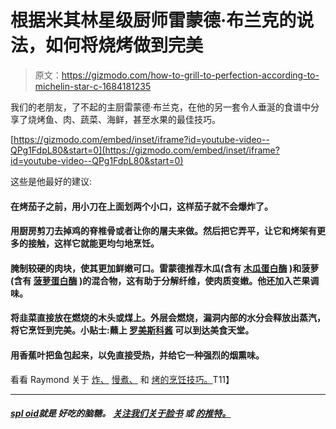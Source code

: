 # 根据米其林星级厨师雷蒙德·布兰克的说法，如何将烧烤做到完美

> 原文：<https://gizmodo.com/how-to-grill-to-perfection-according-to-michelin-star-c-1684181235>

我们的老朋友，了不起的主厨雷蒙德·布兰克，在他的另一套令人垂涎的食谱中分享了烧烤鱼、肉、蔬菜、海鲜，甚至水果的最佳技巧。

 [https://gizmodo.com/embed/inset/iframe?id=youtube-video--QPg1FdpL80&start=0](https://gizmodo.com/embed/inset/iframe?id=youtube-video--QPg1FdpL80&start=0) 

这些是他最好的建议:

#### 在烤茄子之前，用小刀在上面划两个小口，这样茄子就不会爆炸了。



#### 用厨房剪刀去掉鸡的脊椎骨或者让你的屠夫来做。然后把它弄平，让它和烤架有更多的接触，这样它就能更均匀地烹饪。

#### 腌制较硬的肉块，使其更加鲜嫩可口。雷蒙德推荐木瓜(含有 [木瓜蛋白酶](http://en.wikipedia.org/wiki/Papain) )和菠萝(含有 [菠萝蛋白酶](http://gizmodo.com/Bromelain) )的混合物，这有助于分解纤维，使肉质变嫩。他还加入芒果调味。

#### 将韭菜直接放在燃烧的木头或煤上。外层会燃烧，漏洞内部的水分会释放出蒸汽，将它烹饪到完美。小贴士:蘸上 [罗美斯科酱](http://www.bonappetit.com/recipe/romesco-sauce) 可以到达美食天堂。

#### 用香蕉叶把鱼包起来，以免直接受热，并给它一种强烈的烟熏味。

看看 Raymond 关于 [炸、](https://www.google.com/url?sa=t&rct=j&q=&esrc=s&source=web&cd=4&cad=rja&uact=8&ved=0CDEQFjAD&url=http%3A%2F%2Fsploid.gizmodo.com%2Fhow-to-fry-to-perfection-according-to-michelin-star-che-1682754609&ei=X7_UVLHnNsr_UszlgrAD&usg=AFQjCNHwGDlXuYSNGVIISmHnNA3UJsG3nw&sig2=PViJgFznYbIXKNZJuqOv-Q) [慢煮、](https://www.google.com/url?sa=t&rct=j&q=&esrc=s&source=web&cd=2&cad=rja&uact=8&ved=0CCQQFjAB&url=http%3A%2F%2Fsploid.gizmodo.com%2Fthe-perfect-slow-cooking-according-to-michelin-star-che-1681336561&ei=X7_UVLHnNsr_UszlgrAD&usg=AFQjCNEnTB_vZIWFxMmIhw0QQRCWhBn4Ww&sig2=U1Vq0m6snkduMLZ_GvsheQ) 和 [烤的烹饪技巧。](https://www.google.com/url?sa=t&rct=j&q=&esrc=s&source=web&cd=1&cad=rja&uact=8&ved=0CB0QFjAA&url=http%3A%2F%2Fsploid.gizmodo.com%2Fhow-to-roast-to-perfection-according-to-michelin-star-c-1679905525&ei=X7_UVLHnNsr_UszlgrAD&usg=AFQjCNHlnSPkdvF3ZFgyYR2KAAEA4zU8Ow&sig2=I77FTtXrxkCdDpy4fHuwUQ)T11】

* * *

#### [*spl oid*](http://gizmodo.com/this-is-the-new-sploid-the-new-blog-from-gawker-media-1480428170)*就是* *好吃的脑糖。* [*关注我们关于脸书*](https://www.facebook.com/sploidbook) *或* [*的推特。*](http://twitter.com/sploid)